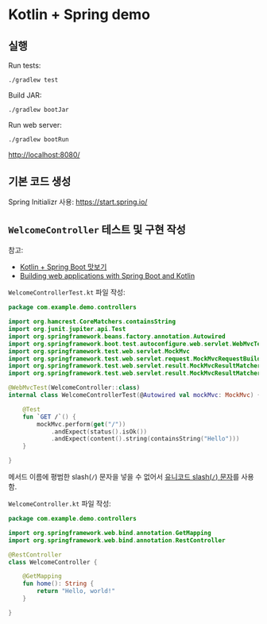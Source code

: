 # Kotlin + Spring demo

## 실행

Run tests:

```bash
./gradlew test
```

Build JAR:

```bash
./gradlew bootJar
```

Run web server:

```bash
./gradlew bootRun
```

<http://localhost:8080/>

## 기본 코드 생성

Spring Initializr 사용:
<https://start.spring.io/>

## `WelcomeController` 테스트 및 구현 작성

참고:

- [Kotlin + Spring Boot 맛보기](https://github.com/ahastudio/til/blob/main/spring/2019-12-04-kotlin-spring.md)
- [Building web applications with Spring Boot and Kotlin](https://spring.io/guides/tutorials/spring-boot-kotlin/)

`WelcomeControllerTest.kt` 파일 작성:

```kotlin
package com.example.demo.controllers

import org.hamcrest.CoreMatchers.containsString
import org.junit.jupiter.api.Test
import org.springframework.beans.factory.annotation.Autowired
import org.springframework.boot.test.autoconfigure.web.servlet.WebMvcTest
import org.springframework.test.web.servlet.MockMvc
import org.springframework.test.web.servlet.request.MockMvcRequestBuilders.get
import org.springframework.test.web.servlet.result.MockMvcResultMatchers.content
import org.springframework.test.web.servlet.result.MockMvcResultMatchers.status

@WebMvcTest(WelcomeController::class)
internal class WelcomeControllerTest(@Autowired val mockMvc: MockMvc) {

    @Test
    fun `GET ∕`() {
        mockMvc.perform(get("/"))
            .andExpect(status().isOk())
            .andExpect(content().string(containsString("Hello")))
    }

}
```

메서드 이름에 평범한 slash(`/`) 문자을 넣을 수 없어서
[유니코드 slash(`∕`) 문자](https://www.compart.com/en/unicode/U+2215)를
사용함.

`WelcomeController.kt` 파일 작성:

```kotlin
package com.example.demo.controllers

import org.springframework.web.bind.annotation.GetMapping
import org.springframework.web.bind.annotation.RestController

@RestController
class WelcomeController {

    @GetMapping
    fun home(): String {
        return "Hello, world!"
    }

}
```
